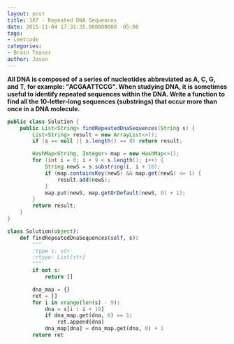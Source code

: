 ```yaml
---
layout: post
title: 187 - Repeated DNA Sequences
date: 2015-11-04 17:31:35.000000000 -05:00
tags:
- Leetcode
categories:
- Brain Teaser
author: Jason
---
```

**All DNA is composed of a series of nucleotides abbreviated as A, C, G, and T, for example: "ACGAATTCCG". When studying DNA, it is sometimes useful to identify repeated sequences within the DNA. Write a function to find all the 10-letter-long sequences (substrings) that occur more than once in a DNA molecule.**


``` java
public class Solution {
    public List<String> findRepeatedDnaSequences(String s) {
        List<String> result = new ArrayList<>();
        if (s == null || s.length() == 0) return result;

        HashMap<String, Integer> map = new HashMap<>();
        for (int i = 0; i + 9 < s.length(); i++) {
            String newS = s.substring(i, i + 10);
            if (map.containsKey(newS) && map.get(newS) <= 1) {
                result.add(newS);
            }
            map.put(newS, map.getOrDefault(newS, 0) + 1);
        }
        return result;
    }
}
```

``` python
class Solution(object):
    def findRepeatedDnaSequences(self, s):
        """
        :type s: str
        :rtype: List[str]
        """
        if not s:
            return []

        dna_map = {}
        ret = []
        for i in xrange(len(s) - 9):
            dna = s[i : i + 10]
            if dna_map.get(dna, 0) == 1:
                ret.append(dna)
            dna_map[dna] = dna_map.get(dna, 0) + 1
        return ret
```
